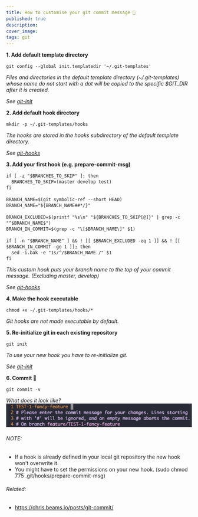 ```yaml
---
title: How to customise your git commit message 🚀
published: true
description: 
cover_image: 
tags: git
---
```


**1. Add default template directory**

```
git config --global init.templatedir '~/.git-templates'
```
_Files and directories in the default template directory (~/.git-templates) whose name do not start with a dot will be copied to the specific $GIT_DIR after it is created._

_See [git-init](https://git-scm.com/docs/git-init)_

**2. Add default hook directory**

```
mkdir -p ~/.git-templates/hooks
```
_The hooks are stored in the hooks subdirectory of the default template directory._

_See [git-hooks](https://git-scm.com/book/en/v2/Customizing-Git-Git-Hooks)_

**3. Add your first hook (e.g. prepare-commit-msg)**

```
if [ -z "$BRANCHES_TO_SKIP" ]; then
  BRANCHES_TO_SKIP=(master develop test)
fi

BRANCH_NAME=$(git symbolic-ref --short HEAD)
BRANCH_NAME="${BRANCH_NAME##*/}"

BRANCH_EXCLUDED=$(printf "%s\n" "${BRANCHES_TO_SKIP[@]}" | grep -c "^$BRANCH_NAME$")
BRANCH_IN_COMMIT=$(grep -c "\[$BRANCH_NAME\]" $1)

if [ -n "$BRANCH_NAME" ] && ! [[ $BRANCH_EXCLUDED -eq 1 ]] && ! [[ $BRANCH_IN_COMMIT -ge 1 ]]; then 
  sed -i.bak -e "1s/^/$BRANCH_NAME /" $1
fi
```
_This custom hook puts your branch name to the top of your commit message. (Excluding master, develop)_

_See [git-hooks](https://git-scm.com/book/en/v2/Customizing-Git-Git-Hooks)_

**4. Make the hook executable**

```
chmod +x ~/.git-templates/hooks/*
```
_Git hooks are not made executable by default._

**5. Re-initialize git in each existing repository**

```
git init
```
_To use your new hook you have to re-initialize git._

_See [git-init](https://git-scm.com/docs/git-init)_

**6. Commit 🚀**

```
git commit -v
```
_What does it look like?_
![alt text](https://github.com/codeBud7/articles/blob/master/img/how-to-customise-your-git-commit-message.png "Sample")


###### NOTE:
* If a hook is already defined in your local git repository the new hook won't overwrite it.
* You might have to set the permissions on your new hook. (sudo chmod 775 .git/hooks/prepare-commit-msg)

###### Related:
* https://chris.beams.io/posts/git-commit/
